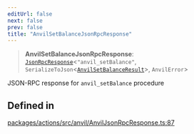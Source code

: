 ```yaml
---
editUrl: false
next: false
prev: false
title: "AnvilSetBalanceJsonRpcResponse"
---
```


> **AnvilSetBalanceJsonRpcResponse**: [`JsonRpcResponse`](/reference/tevm/jsonrpc/type-aliases/jsonrpcresponse/)\<`"anvil_setBalance"`, `SerializeToJson`\<[`AnvilSetBalanceResult`](/reference/tevm/actions/type-aliases/anvilsetbalanceresult/)\>, `AnvilError`\>

JSON-RPC response for `anvil_setBalance` procedure

## Defined in

[packages/actions/src/anvil/AnvilJsonRpcResponse.ts:87](https://github.com/evmts/tevm-monorepo/blob/main/packages/actions/src/anvil/AnvilJsonRpcResponse.ts#L87)
